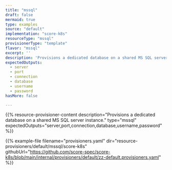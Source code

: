 ```yaml
---
title: "mssql"
draft: false
mermaid: true
type: examples
source: "default"
implementation: "score-k8s"
resourceType: "mssql"
provisionerType: "template"
flavor: "mssql"
excerpt: ''
description: 'Provisions a dedicated database on a shared MS SQL server instance.'
expectedOutputs: 
  - server
  - port
  - connection
  - database
  - username
  - password
hasMore: false

---
```


{{% resource-provisioner-content description="Provisions a dedicated database on a shared MS SQL server instance." type="mssql" expectedOutputs="server,port,connection,database,username,password" %}}

{{% example-file filename="provisioners.yaml" dir="resource-provisioners/default/mssql/score-k8s" githubUrl="https://github.com/score-spec/score-k8s/blob/main/internal/provisioners/default/zz-default.provisioners.yaml" %}}

